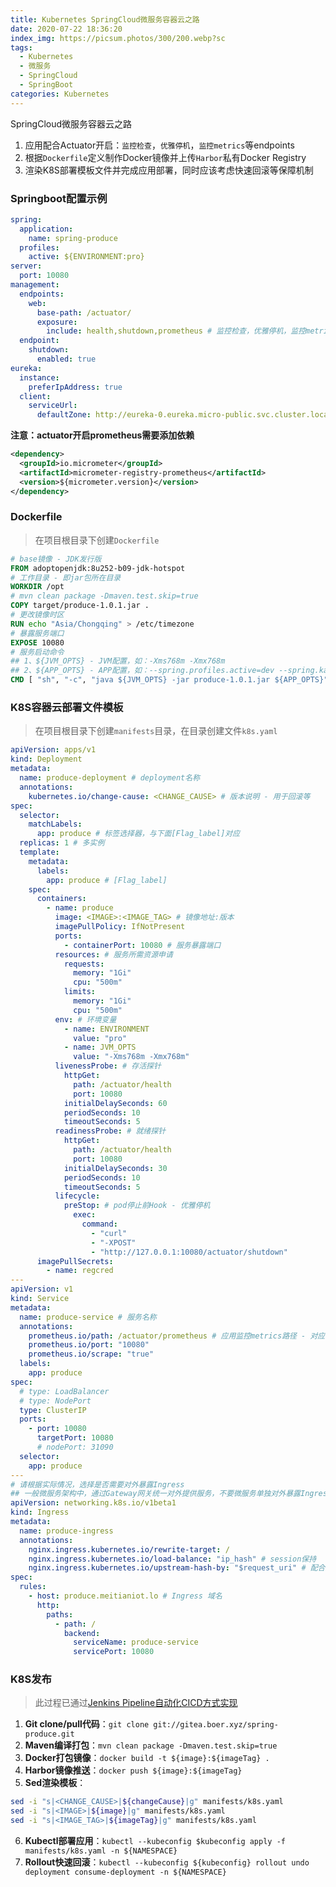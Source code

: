 ```yaml
---
title: Kubernetes SpringCloud微服务容器云之路
date: 2020-07-22 18:36:20
index_img: https://picsum.photos/300/200.webp?sc
tags:
  - Kubernetes
  - 微服务
  - SpringCloud
  - SpringBoot
categories: Kubernetes
---
```

SpringCloud微服务容器云之路
1. 应用配合Actuator开启：`监控检查`，`优雅停机`，`监控metrics`等endpoints
2. 根据`Dockerfile`定义制作Docker镜像并上传`Harbor`私有Docker Registry
3. 渲染K8S部署模板文件并完成应用部署，同时应该考虑快速回滚等保障机制

<!-- more -->

### Springboot配置示例
```yaml
spring:
  application:
    name: spring-produce
  profiles:
    active: ${ENVIRONMENT:pro}
server:
  port: 10080
management:
  endpoints:
    web:
      base-path: /actuator/
      exposure:
        include: health,shutdown,prometheus # 监控检查，优雅停机，监控metrics
  endpoint:
    shutdown:
      enabled: true
eureka:
  instance:
    preferIpAddress: true
  client:
    serviceUrl:
      defaultZone: http://eureka-0.eureka.micro-public.svc.cluster.local:8761/eureka,http://eureka-1.eureka.micro-public.svc.cluster.local:8761/eureka,http://eureka-2.eureka.micro-public.svc.cluster.local:8761/eureka
```
**注意：actuator开启prometheus需要添加依赖**
```xml
<dependency>
  <groupId>io.micrometer</groupId>
  <artifactId>micrometer-registry-prometheus</artifactId>
  <version>${micrometer.version}</version>
</dependency>
```

### Dockerfile
> 在项目根目录下创建`Dockerfile`

```Dockerfile
# base镜像 - JDK发行版
FROM adoptopenjdk:8u252-b09-jdk-hotspot
# 工作目录 - 即jar包所在目录
WORKDIR /opt
# mvn clean package -Dmaven.test.skip=true
COPY target/produce-1.0.1.jar .
# 更改镜像时区
RUN echo "Asia/Chongqing" > /etc/timezone
# 暴露服务端口
EXPOSE 10080
# 服务启动命令
## 1、${JVM_OPTS} - JVM配置，如：-Xms768m -Xmx768m
## 2、${APP_OPTS} - APP配置，如：--spring.profiles.active=dev --spring.kafka.consumer.group-id=xxx.group
CMD [ "sh", "-c", "java ${JVM_OPTS} -jar produce-1.0.1.jar ${APP_OPTS}" ]
```

### K8S容器云部署文件模板
> 在项目根目录下创建`manifests`目录，在目录创建文件`k8s.yaml`

```yaml
apiVersion: apps/v1
kind: Deployment
metadata:
  name: produce-deployment # deployment名称
  annotations:
    kubernetes.io/change-cause: <CHANGE_CAUSE> # 版本说明 - 用于回滚等
spec:
  selector:
    matchLabels:
      app: produce # 标签选择器，与下面[Flag_label]对应
  replicas: 1 # 多实例
  template:
    metadata:
      labels:
        app: produce # [Flag_label]
    spec:
      containers:
        - name: produce
          image: <IMAGE>:<IMAGE_TAG> # 镜像地址:版本
          imagePullPolicy: IfNotPresent
          ports:
            - containerPort: 10080 # 服务暴露端口
          resources: # 服务所需资源申请
            requests:
              memory: "1Gi"
              cpu: "500m"
            limits:
              memory: "1Gi"
              cpu: "500m"
          env: # 环境变量
            - name: ENVIRONMENT
              value: "pro"
            - name: JVM_OPTS
              value: "-Xms768m -Xmx768m"
          livenessProbe: # 存活探针
            httpGet:
              path: /actuator/health
              port: 10080
            initialDelaySeconds: 60
            periodSeconds: 10
            timeoutSeconds: 5
          readinessProbe: # 就绪探针
            httpGet:
              path: /actuator/health
              port: 10080
            initialDelaySeconds: 30
            periodSeconds: 10
            timeoutSeconds: 5
          lifecycle:
            preStop: # pod停止前Hook - 优雅停机
              exec:
                command:
                  - "curl"
                  - "-XPOST"
                  - "http://127.0.0.1:10080/actuator/shutdown"
      imagePullSecrets:
        - name: regcred
---
apiVersion: v1
kind: Service
metadata:
  name: produce-service # 服务名称
  annotations:
    prometheus.io/path: /actuator/prometheus # 应用监控metrics路径 - 对应配置文件开启prometheus
    prometheus.io/port: "10080"
    prometheus.io/scrape: "true"
  labels:
    app: produce
spec:
  # type: LoadBalancer
  # type: NodePort
  type: ClusterIP
  ports:
    - port: 10080
      targetPort: 10080
      # nodePort: 31090
  selector:
    app: produce
---
# 请根据实际情况，选择是否需要对外暴露Ingress
## 一般微服务架构中，通过Gateway网关统一对外提供服务，不要微服务单独对外暴露Ingress
apiVersion: networking.k8s.io/v1beta1
kind: Ingress
metadata:
  name: produce-ingress
  annotations:
    nginx.ingress.kubernetes.io/rewrite-target: /
    nginx.ingress.kubernetes.io/load-balance: "ip_hash" # session保持
    nginx.ingress.kubernetes.io/upstream-hash-by: "$request_uri" # 配合ip_hash使用
spec:
  rules:
    - host: produce.meitianiot.lo # Ingress 域名
      http:
        paths:
          - path: /
            backend:
              serviceName: produce-service
              servicePort: 10080
```

### K8S发布
> 此过程已通过[Jenkins Pipeline自动化CICD方式实现](/2020/06/23/k8s-cicd-jenkins-pipeline/)

1. **Git clone/pull代码**：`git clone git://gitea.boer.xyz/spring-produce.git`
2. **Maven编译打包**：`mvn clean package -Dmaven.test.skip=true`
3. **Docker打包镜像**：`docker build -t ${image}:${imageTag} .`
4. **Harbor镜像推送**：`docker push ${image}:${imageTag}`
5. **Sed渲染模板**：
```bash
sed -i "s|<CHANGE_CAUSE>|${changeCause}|g" manifests/k8s.yaml
sed -i "s|<IMAGE>|${image}|g" manifests/k8s.yaml
sed -i "s|<IMAGE_TAG>|${imageTag}|g" manifests/k8s.yaml
```
6. **Kubectl部署应用**：`kubectl --kubeconfig $kubeconfig apply -f manifests/k8s.yaml -n ${NAMESPACE}`
7. **Rollout快速回滚**：`kubectl --kubeconfig ${kubeconfig} rollout undo deployment consume-deployment -n ${NAMESPACE}`